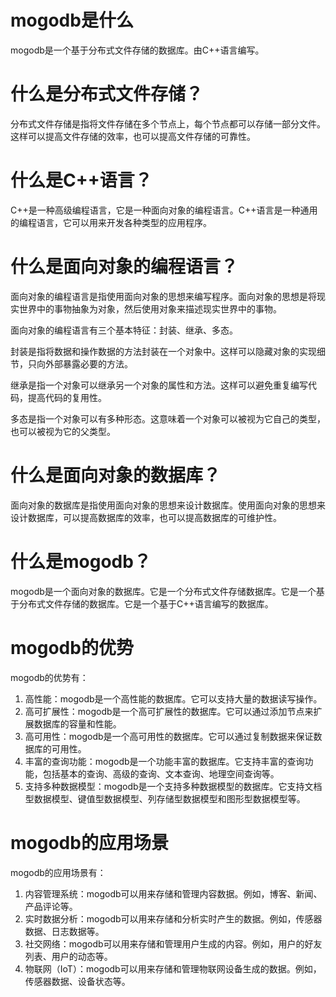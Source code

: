# mogodb是什么

mogodb是一个基于分布式文件存储的数据库。由C++语言编写。

# 什么是分布式文件存储？

分布式文件存储是指将文件存储在多个节点上，每个节点都可以存储一部分文件。这样可以提高文件存储的效率，也可以提高文件存储的可靠性。

# 什么是C++语言？

C++是一种高级编程语言，它是一种面向对象的编程语言。C++语言是一种通用的编程语言，它可以用来开发各种类型的应用程序。

# 什么是面向对象的编程语言？

面向对象的编程语言是指使用面向对象的思想来编写程序。面向对象的思想是将现实世界中的事物抽象为对象，然后使用对象来描述现实世界中的事物。

面向对象的编程语言有三个基本特征：封装、继承、多态。

封装是指将数据和操作数据的方法封装在一个对象中。这样可以隐藏对象的实现细节，只向外部暴露必要的方法。

继承是指一个对象可以继承另一个对象的属性和方法。这样可以避免重复编写代码，提高代码的复用性。

多态是指一个对象可以有多种形态。这意味着一个对象可以被视为它自己的类型，也可以被视为它的父类型。

# 什么是面向对象的数据库？

面向对象的数据库是指使用面向对象的思想来设计数据库。使用面向对象的思想来设计数据库，可以提高数据库的效率，也可以提高数据库的可维护性。

# 什么是mogodb？

mogodb是一个面向对象的数据库。它是一个分布式文件存储数据库。它是一个基于分布式文件存储的数据库。它是一个基于C++语言编写的数据库。

# mogodb的优势

mogodb的优势有：

1. 高性能：mogodb是一个高性能的数据库。它可以支持大量的数据读写操作。
2. 高可扩展性：mogodb是一个高可扩展性的数据库。它可以通过添加节点来扩展数据库的容量和性能。
3. 高可用性：mogodb是一个高可用性的数据库。它可以通过复制数据来保证数据库的可用性。
4. 丰富的查询功能：mogodb是一个功能丰富的数据库。它支持丰富的查询功能，包括基本的查询、高级的查询、文本查询、地理空间查询等。
5. 支持多种数据模型：mogodb是一个支持多种数据模型的数据库。它支持文档型数据模型、键值型数据模型、列存储型数据模型和图形型数据模型等。

# mogodb的应用场景

mogodb的应用场景有：

1. 内容管理系统：mogodb可以用来存储和管理内容数据。例如，博客、新闻、产品评论等。
2. 实时数据分析：mogodb可以用来存储和分析实时产生的数据。例如，传感器数据、日志数据等。
3. 社交网络：mogodb可以用来存储和管理用户生成的内容。例如，用户的好友列表、用户的动态等。
4. 物联网（IoT）：mogodb可以用来存储和管理物联网设备生成的数据。例如，传感器数据、设备状态等。
